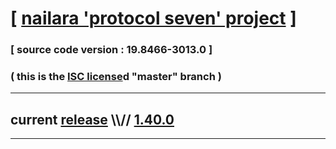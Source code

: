 
# [ [nailara 'protocol seven' project](http://src.nailara.net/) ]

### [ source code version : 19.8466-3013.0 ]

### ( this is the [ISC license](license)d "master" branch )
---
## current [release](https://github.com/anotherlink/nailara/releases) \\\\// [1.40.0](https://github.com/anotherlink/nailara/releases/tag/1.40.0)
---
